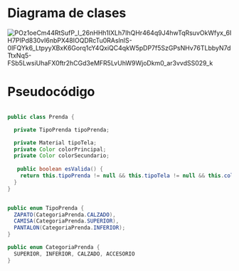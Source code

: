 # Diagrama de clases

![POz1oeCm44RtSufP_l_26nHHh1IXLh7IhQHr464q9J4hwTqRsuvOkWfyx_6IH7PIPd830vI6nbPX48IOQDRcTu0RAslnlS-0IFQYk6_LtpyyXBxK6Gorq1cY4QxiQC4qkW5pDP7f5SzGPsNHv76TLbbyN7dTtxNq5-FSb5LwsiUhaFX0ftr2hCGd3eMFR5LvUhW9WjoDkm0_ar3vvdSS029_k](https://user-images.githubusercontent.com/63843225/169454062-07da920b-d319-41c5-b40c-0fb7a990c23f.png)


# Pseudocódigo

```java

public class Prenda {

  private TipoPrenda tipoPrenda;

  private Material tipoTela;
  private Color colorPrincipal;
  private Color colorSecundario;
  
   public boolean esValida() {
    return this.tipoPrenda != null && this.tipoTela != null && this.colorPrincipal != null;
  }
}


public enum TipoPrenda {
  ZAPATO(CategoriaPrenda.CALZADO),
  CAMISA(CategoriaPrenda.SUPERIOR),
  PANTALON(CategoriaPrenda.INFERIOR);
}

public enum CategoriaPrenda {
  SUPERIOR, INFERIOR, CALZADO, ACCESORIO
}

```
